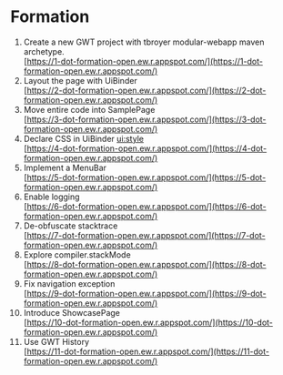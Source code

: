 Formation
===========

1. Create a new GWT project with tbroyer modular-webapp maven archetype.
   <br/>[https://1-dot-formation-open.ew.r.appspot.com/](https://1-dot-formation-open.ew.r.appspot.com/)
2. Layout the page with UiBinder
   <br/>[https://2-dot-formation-open.ew.r.appspot.com/](https://2-dot-formation-open.ew.r.appspot.com/)
3. Move entire code into SamplePage
   <br/>[https://3-dot-formation-open.ew.r.appspot.com/](https://3-dot-formation-open.ew.r.appspot.com/)
4. Declare CSS in UiBinder <ui:style>
   <br/>[https://4-dot-formation-open.ew.r.appspot.com/](https://4-dot-formation-open.ew.r.appspot.com/)
5. Implement a MenuBar
   <br/>[https://5-dot-formation-open.ew.r.appspot.com/](https://5-dot-formation-open.ew.r.appspot.com/)
6. Enable logging
   <br/>[https://6-dot-formation-open.ew.r.appspot.com/](https://6-dot-formation-open.ew.r.appspot.com/)
7. De-obfuscate stacktrace
   <br/>[https://7-dot-formation-open.ew.r.appspot.com/](https://7-dot-formation-open.ew.r.appspot.com/)
8. Explore compiler.stackMode
   <br/>[https://8-dot-formation-open.ew.r.appspot.com/](https://8-dot-formation-open.ew.r.appspot.com/)
9. Fix navigation exception
   <br/>[https://9-dot-formation-open.ew.r.appspot.com/](https://9-dot-formation-open.ew.r.appspot.com/)
10. Introduce ShowcasePage
    <br/>[https://10-dot-formation-open.ew.r.appspot.com/](https://10-dot-formation-open.ew.r.appspot.com/)
11. Use GWT History
    <br/>[https://11-dot-formation-open.ew.r.appspot.com/](https://11-dot-formation-open.ew.r.appspot.com/)
